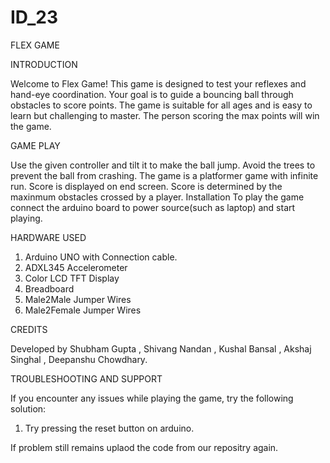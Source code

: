# ID_23


FLEX GAME

INTRODUCTION

Welcome to Flex Game! This game is designed to test your reflexes and hand-eye coordination. Your goal is to guide a bouncing ball through  obstacles to score points. The game is suitable for all ages and is easy to learn but challenging to master. The person scoring the max points will win the game.




GAME PLAY

Use the given controller and tilt it to make the ball jump.
Avoid the trees to prevent the ball from crashing.
The game is a platformer game with infinite run.
Score is displayed on end screen. Score is determined by the maxinmum obstacles crossed by a player.
Installation
To play the game connect the arduino board to power source(such as laptop) and start playing. 




HARDWARE USED

1. Arduino UNO with Connection cable.
2. ADXL345 Accelerometer
3. Color LCD TFT Display
4. Breadboard
5. Male2Male Jumper Wires
6. Male2Female Jumper Wires





CREDITS

Developed by Shubham Gupta , Shivang Nandan , Kushal Bansal , Akshaj Singhal , Deepanshu Chowdhary.





TROUBLESHOOTING AND SUPPORT

If you encounter any issues while playing the game, try the following solution:
1. Try pressing the reset button on arduino.

If problem still remains uplaod the code from our repositry again.
